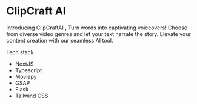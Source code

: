# ClipCraft AI

Introducing ClipCraftAI , Turn words into captivating voiceovers! Choose from diverse video genres and let your text narrate the story. Elevate your content creation with our seamless AI tool. 

Tech stack
- NextJS
- Typescript
- Moviepy
- GSAP
- Flask
- Tailwind CSS
